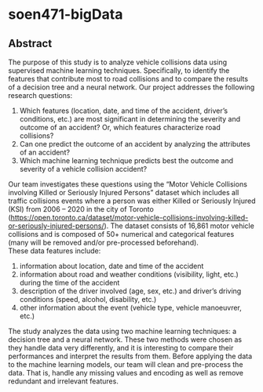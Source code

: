 # soen471-bigData

## Abstract
The purpose of this study is to analyze vehicle collisions data using supervised machine learning techniques. Specifically, to identify the features that contribute most to road collisions and to compare the results of a decision tree and a neural network. Our project addresses the following research questions:

1. Which features (location, date, and time of the accident, driver’s conditions, etc.) are most significant in determining the severity and outcome of an accident? Or, which features characterize road collisions?
2. Can one predict the outcome of an accident by analyzing the attributes of an accident?
3. Which machine learning technique predicts best the outcome and severity of a vehicle collision accident?

Our team investigates these questions using the “Motor Vehicle Collisions involving Killed or Seriously Injured Persons” dataset which includes all traffic collisions events where a person was either Killed or Seriously Injured (KSI) from 2006 – 2020 in the city of Toronto (https://open.toronto.ca/dataset/motor-vehicle-collisions-involving-killed-or-seriously-injured-persons/). The dataset consists of 16,861 motor vehicle collisions and is composed of 50+ numerical and categorical features (many will be removed and/or pre-processed beforehand).<br>
These data features include:
1. information about location, date and time of the accident
2. information about road and weather conditions (visibility, light, etc.) during the time of the accident
3. description of the driver involved (age, sex, etc.) and driver’s driving conditions (speed, alcohol, disability, etc.)
4. other information about the event (vehicle type, vehicle manoeuvrer, etc.)

The study analyzes the data using two machine learning techniques: a decision tree and a neural network. These two methods were chosen as they handle data very differently, and it is interesting to compare their performances and interpret the results from them. Before applying the data to the machine learning models, our team will clean and pre-process the data. That is, handle any missing values and encoding as well as remove redundant and irrelevant features.
